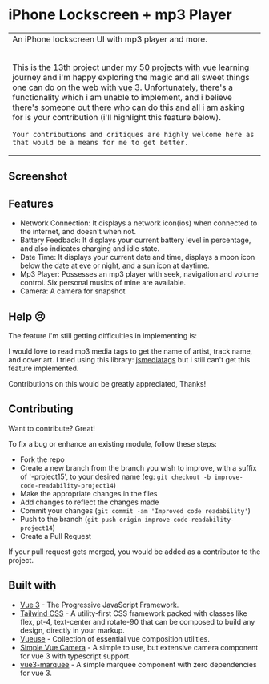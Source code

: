 # iPhone Lockscreen + mp3 Player

<table>
<tr>
<td>
  An iPhone lockscreen UI with mp3 player and more.<br><br>
 
  This is the 13th project under my [50 projects with vue](https://github.com/dev-charles15531/50ProjectsWithVueJs) learning journey and i'm happy exploring the magic and all sweet things one can do on the web with [vue 3](http://vuejs.org).
  Unfortunately, there's a functionality which i am unable to implement, and i believe there's someone out there who can do this and all i am asking for is your contribution (i'll highlight this feature below).

    Your contributions and critiques are highly welcome here as that would be a means for me to get better.

</td>
</tr>
</table>

## Screenshot

[](https://github.com/dev-charles15531/50ProjectsWithVueJs/blob/main/screenshots/ss-p-13.png)

## Features

- Network Connection: It displays a network icon(ios) when connected to the internet, and doesn't when not.
- Battery Feedback: It displays your current battery level in percentage, and also indicates charging and idle state.
- Date Time: It displays your current date and time, displays a moon icon below the date at eve or night, and a sun icon at daytime.
- Mp3 Player: Possesses an mp3 player with seek, navigation and volume control. Six personal musics of mine are available.
- Camera: A camera for snapshot

## Help 😢

The feature i'm still getting difficulties in implementing is:

I would love to read mp3 media tags to get the name of artist, track name, and cover art. I tried using this library: [jsmediatags](https://github.com/aadsm/jsmediatags) but i still can't get this feature implemented.

Contributions on this would be greatly appreciated, Thanks!

## Contributing

Want to contribute? Great!

To fix a bug or enhance an existing module, follow these steps:

- Fork the repo
- Create a new branch from the branch you wish to improve, with a suffix of '-project15', to your desired name (eg: `git checkout -b improve-code-readability-project14`)
- Make the appropriate changes in the files
- Add changes to reflect the changes made
- Commit your changes (`git commit -am 'Improved code readability'`)
- Push to the branch (`git push origin improve-code-readability-project14`)
- Create a Pull Request

If your pull request gets merged, you would be added as a contributor to the project.

## Built with

- [Vue 3](http://vuejs.org) - The Progressive JavaScript Framework.
- [Tailwind CSS](https://tailwindcss.com) - A utility-first CSS framework packed with classes like flex, pt-4, text-center and rotate-90 that can be composed to build any design, directly in your markup.
- [Vueuse](https://vueuse.org) - Collection of essential vue composition utilities.
- [Simple Vue Camera](https://npmjs.com/package/simple-vue-camera) - A simple to use, but extensive camera component for vue 3 with typescript support.
- [vue3-marquee](https://npmjs.com/package/vue3-marquee) - A simple marquee component with zero dependencies for vue 3.
